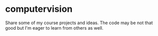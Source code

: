 # computervision
Share some of my course projects and ideas. The code may be not that good but I'm eager to learn from others as well.
